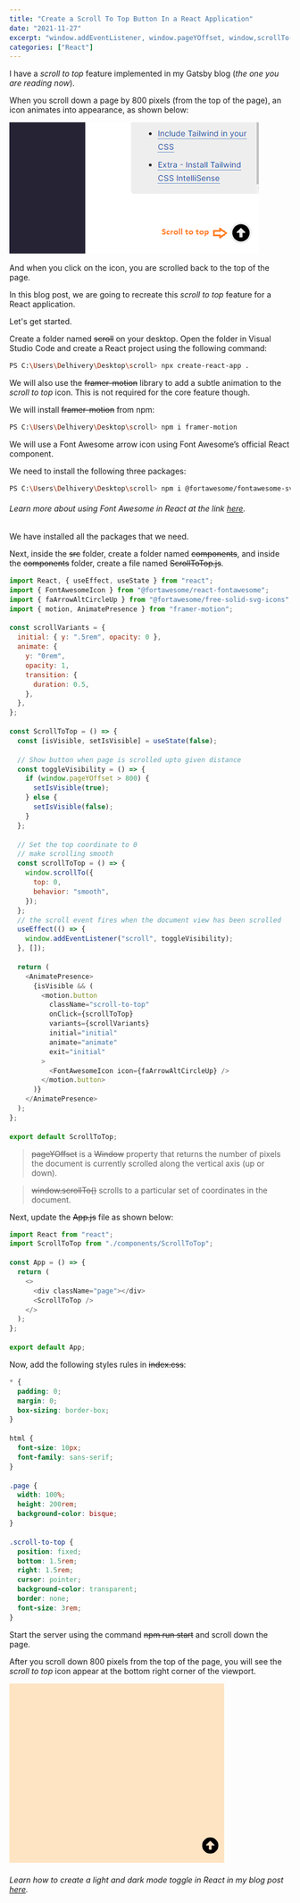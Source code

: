 ```yaml
---
title: "Create a Scroll To Top Button In a React Application"
date: "2021-11-27"
excerpt: "window.addEventListener, window.pageYOffset, window,scrollTo()"
categories: ["React"]
---
```


I have a _scroll to top_ feature implemented in my Gatsby blog (_the one you are reading now_).

When you scroll down a page by 800 pixels (from the top of the page), an icon animates into appearance, as shown below:

![Scroll To Top](../images/scrollImages/scrollToTop.png)

And when you click on the icon, you are scrolled back to the top of the page.

In this blog post, we are going to recreate this _scroll to top_ feature for a React application.

Let's get started.

Create a folder named ~~scroll~~ on your desktop. Open the folder in Visual Studio Code and create a React project using the following command:

```sh {numberLines}
PS C:\Users\Delhivery\Desktop\scroll> npx create-react-app .
```

We will also use the ~~framer-motion~~ library to add a subtle animation to the _scroll to top_ icon. This is not required for the core feature though.

We will install ~~framer-motion~~ from npm:

```sh {numberLines}
PS C:\Users\Delhivery\Desktop\scroll> npm i framer-motion
```

We will use a Font Awesome arrow icon using Font Awesome’s official React component.

We need to install the following three packages:

```sh {numberLines}
PS C:\Users\Delhivery\Desktop\scroll> npm i @fortawesome/fontawesome-svg-core @fortawesome/free-solid-svg-icons @fortawesome/react-fontawesome
```

###### Learn more about using Font Awesome in React at the link [here](https://fontawesome.com/v5.15/how-to-use/on-the-web/using-with/react).

We have installed all the packages that we need.

Next, inside the ~~src~~ folder, create a folder named ~~components~~, and inside the ~~components~~ folder, create a file named ~~ScrollToTop.js~~.

```jsx:title=src/components/ScrollToTop.js {numberLines}
import React, { useEffect, useState } from "react";
import { FontAwesomeIcon } from "@fortawesome/react-fontawesome";
import { faArrowAltCircleUp } from "@fortawesome/free-solid-svg-icons";
import { motion, AnimatePresence } from "framer-motion";

const scrollVariants = {
  initial: { y: ".5rem", opacity: 0 },
  animate: {
    y: "0rem",
    opacity: 1,
    transition: {
      duration: 0.5,
    },
  },
};

const ScrollToTop = () => {
  const [isVisible, setIsVisible] = useState(false);

  // Show button when page is scrolled upto given distance
  const toggleVisibility = () => {
    if (window.pageYOffset > 800) {
      setIsVisible(true);
    } else {
      setIsVisible(false);
    }
  };

  // Set the top coordinate to 0
  // make scrolling smooth
  const scrollToTop = () => {
    window.scrollTo({
      top: 0,
      behavior: "smooth",
    });
  };
  // the scroll event fires when the document view has been scrolled
  useEffect(() => {
    window.addEventListener("scroll", toggleVisibility);
  }, []);

  return (
    <AnimatePresence>
      {isVisible && (
        <motion.button
          className="scroll-to-top"
          onClick={scrollToTop}
          variants={scrollVariants}
          initial="initial"
          animate="animate"
          exit="initial"
        >
          <FontAwesomeIcon icon={faArrowAltCircleUp} />
        </motion.button>
      )}
    </AnimatePresence>
  );
};

export default ScrollToTop;
```

> ~~pageYOffset~~ is a ~~Window~~ property that returns the number of pixels the document is currently scrolled along the vertical axis (up or down).

> ~~window.scrollTo()~~ scrolls to a particular set of coordinates in the document.

Next, update the ~~App.js~~ file as shown below:

```jsx:title=src/App.js {numberLines}
import React from "react";
import ScrollToTop from "./components/ScrollToTop";

const App = () => {
  return (
    <>
      <div className="page"></div>
      <ScrollToTop />
    </>
  );
};

export default App;
```

Now, add the following styles rules in ~~index.css~~:

```css:title=src/index.css {numberLines}
* {
  padding: 0;
  margin: 0;
  box-sizing: border-box;
}

html {
  font-size: 10px;
  font-family: sans-serif;
}

.page {
  width: 100%;
  height: 200rem;
  background-color: bisque;
}

.scroll-to-top {
  position: fixed;
  bottom: 1.5rem;
  right: 1.5rem;
  cursor: pointer;
  background-color: transparent;
  border: none;
  font-size: 3rem;
}
```

Start the server using the command ~~npm run start~~ and scroll down the page.

After you scroll down 800 pixels from the top of the page, you will see the _scroll to top_ icon appear at the bottom right corner of the viewport.

![Scroll To Top](../images/scrollImages/scrollToTopIcon.png)

###### Learn how to create a light and dark mode toggle in React in my blog post [here](https://hemanta.io/create-a-light-and-dark-mode-toggle-in-react-using-gsap/).
